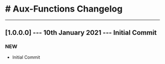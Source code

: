 # # Aux-Functions Changelog

---

## [1.0.0.0] --- 10th January 2021 --- **Initial Commit**

### NEW

* Initial Commit
